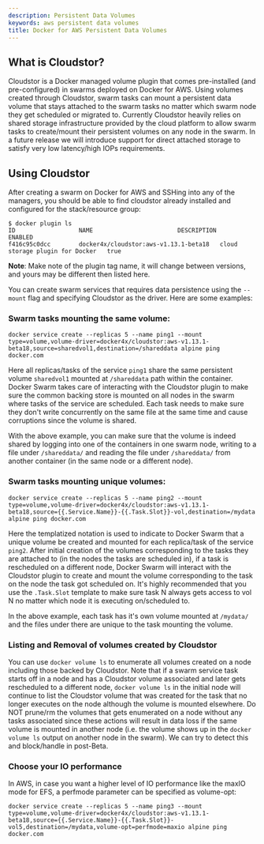 ```yaml
---
description: Persistent Data Volumes
keywords: aws persistent data volumes
title: Docker for AWS Persistent Data Volumes
---
```


## What is Cloudstor?
Cloudstor is a Docker managed volume plugin that comes pre-installed (and pre-configured) in swarms deployed on Docker for AWS. Using volumes created through Cloudstor, swarm tasks can mount a persistent data volume that stays attached to the swarm tasks no matter which swarm node they get scheduled or migrated to. Currently Cloudstor heavily relies on shared storage infrastructure provided by the cloud platform to allow swarm tasks to create/mount their persistent volumes on any node in the swarm. In a future release we will introduce support for direct attached storage to satisfy very low latency/high IOPs requirements.

## Using Cloudstor
After creating a swarm on Docker for AWS and SSHing into any of the managers, you should be able to find cloudstor already installed and configured for the stack/resource group:

```
$ docker plugin ls
ID                  NAME                        DESCRIPTION                       ENABLED
f416c95c0dcc        docker4x/cloudstor:aws-v1.13.1-beta18   cloud storage plugin for Docker   true
```
**Note**: Make note of the plugin tag name, it will change between versions, and yours may be different then listed here.

You can create swarm services that requires data persistence using the `--mount` flag and specifying Cloudstor as the driver. Here are some examples:

### Swarm tasks mounting the same volume:
```
docker service create --replicas 5 --name ping1 --mount type=volume,volume-driver=docker4x/cloudstor:aws-v1.13.1-beta18,source=sharedvol1,destination=/shareddata alpine ping docker.com
```
Here all replicas/tasks of the service `ping1` share the same persistent volume `sharedvol1` mounted at `/shareddata` path within the container. Docker Swarm takes care of interacting with the Cloudstor plugin to make sure the common backing store is mounted on all nodes in the swarm where tasks of the service are scheduled. Each task needs to make sure they don't write concurrently on the same file at the same time and cause corruptions since the volume is shared.

With the above example, you can make sure that the volume is indeed shared by logging into one of the containers in one swarm node, writing to a file under `/shareddata/` and reading the file under `/shareddata/` from another container (in the same node or a different node).

### Swarm tasks mounting unique volumes:
```
docker service create --replicas 5 --name ping2 --mount type=volume,volume-driver=docker4x/cloudstor:aws-v1.13.1-beta18,source={{.Service.Name}}-{{.Task.Slot}}-vol,destination=/mydata alpine ping docker.com
```
Here the templatized notation is used to indicate to Docker Swarm that a unique volume be created and mounted for each replica/task of the service `ping2`. After initial creation of the volumes corresponding to the tasks they are attached to (in the nodes the tasks are scheduled in), if a task is rescheduled on a different node, Docker Swarm will interact with the Cloudstor plugin to create and mount the volume corresponding to the task on the node the task got scheduled on. It's highly recommended that you use the `.Task.Slot` template to make sure task N always gets access to vol N no matter which node it is executing on/scheduled to.

In the above example, each task has it's own volume mounted at `/mydata/` and the files under there are unique to the task mounting the volume.

### Listing and Removal of volumes created by Cloudstor
You can use `docker volume ls` to enumerate all volumes created on a node including those backed by Cloudstor. Note that if a swarm service task starts off in a node and has a Cloudstor volume associated and later gets rescheduled to a different node, `docker volume ls` in the initial node will continue to list the Cloudstor volume that was created for the task that no longer executes on the node although the volume is mounted elsewhere. Do NOT prune/rm the volumes that gets enumerated on a node without any tasks associated since these actions will result in data loss if the same volume is mounted in another node (i.e. the volume shows up in the `docker volume ls` output on another node in the swarm). We can try to detect this and block/handle in post-Beta.

### Choose your IO performance
In AWS, in case you want a higher level of IO performance like the maxIO mode for EFS, a perfmode parameter can be specified as volume-opt:
```
docker service create --replicas 5 --name ping3 --mount type=volume,volume-driver=docker4x/cloudstor:aws-v1.13.1-beta18,source={{.Service.Name}}-{{.Task.Slot}}-vol5,destination=/mydata,volume-opt=perfmode=maxio alpine ping docker.com
```
